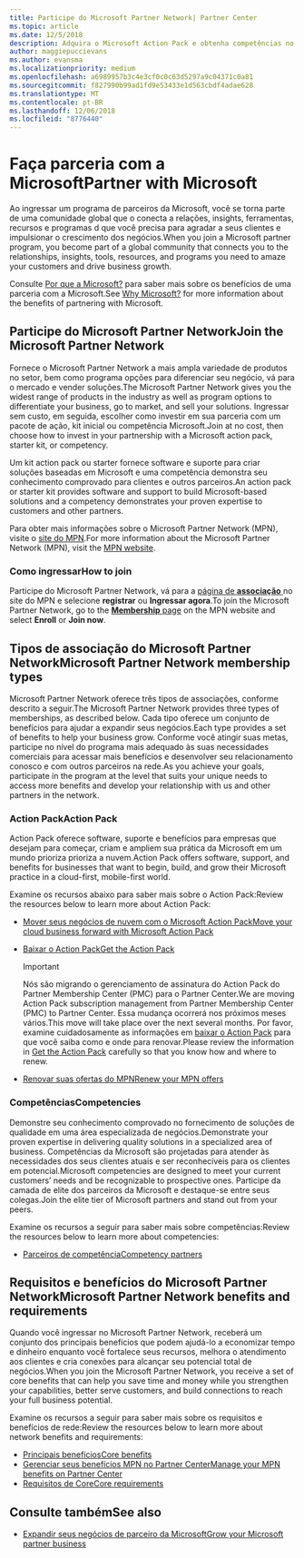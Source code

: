 ```yaml
---
title: Participe do Microsoft Partner Network| Partner Center
ms.topic: article
ms.date: 12/5/2018
description: Adquira o Microsoft Action Pack e obtenha competências no Partner Center
author: maggiepuccievans
ms.author: evansma
ms.localizationpriority: medium
ms.openlocfilehash: a6989957b3c4e3cf0c0c63d5297a9c04371c0a81
ms.sourcegitcommit: f827990b99ad1fd9e53433e1d563cbdf4adae628
ms.translationtype: MT
ms.contentlocale: pt-BR
ms.lasthandoff: 12/06/2018
ms.locfileid: "8776440"
---
```

<!-- Note from Maggie on Dec 5, 2018: I can no longer tell what purpose this article serves. I'm going to redirect it to the mpn-overview.md topic and move the relevant information there. In the interim, I've copied and pasted the content from the MPN overview topic into this one in case anyone out there has it bookmarked.
-->

# <a name="partner-with-microsoft"></a><span data-ttu-id="c2038-103">Faça parceria com a Microsoft</span><span class="sxs-lookup"><span data-stu-id="c2038-103">Partner with Microsoft</span></span>

<span data-ttu-id="c2038-104">Ao ingressar um programa de parceiros da Microsoft, você se torna parte de uma comunidade global que o conecta a relações, insights, ferramentas, recursos e programas d que você precisa para agradar a seus clientes e impulsionar o crescimento dos negócios.</span><span class="sxs-lookup"><span data-stu-id="c2038-104">When you join a Microsoft partner program, you become part of a global community that connects you to the relationships, insights, tools, resources, and programs you need to amaze your customers and drive business growth.</span></span>

<span data-ttu-id="c2038-105">Consulte [Por que a Microsoft?](https://partner.microsoft.com/business-opportunities/why-microsoft) para saber mais sobre os benefícios de uma parceria com a Microsoft.</span><span class="sxs-lookup"><span data-stu-id="c2038-105">See [Why Microsoft?](https://partner.microsoft.com/business-opportunities/why-microsoft) for more information about the benefits of partnering with Microsoft.</span></span> 

## <a name="join-the-microsoft-partner-network"></a><span data-ttu-id="c2038-106">Participe do Microsoft Partner Network</span><span class="sxs-lookup"><span data-stu-id="c2038-106">Join the Microsoft Partner Network</span></span>

<!-- 12/5/18 The content below was copied and pasted directly from the Membership page of the MPN site (https://partner.microsoft.com/en-us/membership)-->

<span data-ttu-id="c2038-107">Fornece o Microsoft Partner Network a mais ampla variedade de produtos no setor, bem como programa opções para diferenciar seu negócio, vá para o mercado e vender soluções.</span><span class="sxs-lookup"><span data-stu-id="c2038-107">The Microsoft Partner Network gives you the widest range of products in the industry as well as program options to differentiate your business, go to market, and sell your solutions.</span></span> <span data-ttu-id="c2038-108">Ingressar sem custo, em seguida, escolher como investir em sua parceria com um pacote de ação, kit inicial ou competência Microsoft.</span><span class="sxs-lookup"><span data-stu-id="c2038-108">Join at no cost, then choose how to invest in your partnership with a Microsoft action pack, starter kit, or competency.</span></span>

<span data-ttu-id="c2038-109">Um kit action pack ou starter fornece software e suporte para criar soluções baseadas em Microsoft e uma competência demonstra seu conhecimento comprovado para clientes e outros parceiros.</span><span class="sxs-lookup"><span data-stu-id="c2038-109">An action pack or starter kit provides software and support to build Microsoft-based solutions and a competency demonstrates your proven expertise to customers and other partners.</span></span>

<span data-ttu-id="c2038-110">Para obter mais informações sobre o Microsoft Partner Network (MPN), visite o [site do MPN](https://partner.microsoft.com/commercial).</span><span class="sxs-lookup"><span data-stu-id="c2038-110">For more information about the Microsoft Partner Network (MPN), visit the [MPN website](https://partner.microsoft.com/commercial).</span></span>

### <a name="how-to-join"></a><span data-ttu-id="c2038-111">Como ingressar</span><span class="sxs-lookup"><span data-stu-id="c2038-111">How to join</span></span>

<span data-ttu-id="c2038-112">Participe do Microsoft Partner Network, vá para a [página de **associação** ](https://partner.microsoft.com/membership) no site do MPN e selecione **registrar** ou **Ingressar agora**.</span><span class="sxs-lookup"><span data-stu-id="c2038-112">To join the Microsoft Partner Network, go to the [**Membership** page](https://partner.microsoft.com/membership) on the MPN website and select **Enroll** or **Join now**.</span></span>

## <a name="microsoft-partner-network-membership-types"></a><span data-ttu-id="c2038-113">Tipos de associação do Microsoft Partner Network</span><span class="sxs-lookup"><span data-stu-id="c2038-113">Microsoft Partner Network membership types</span></span>

<!-- 12/5/18 The content below was copied and pasted directly from the Membership pages of the MPN site (https://partner.microsoft.com/en-us/membership)-->

<span data-ttu-id="c2038-114">Microsoft Partner Network oferece três tipos de associações, conforme descrito a seguir.</span><span class="sxs-lookup"><span data-stu-id="c2038-114">The Microsoft Partner Network provides three types of memberships, as described below.</span></span> <span data-ttu-id="c2038-115">Cada tipo oferece um conjunto de benefícios para ajudar a expandir seus negócios.</span><span class="sxs-lookup"><span data-stu-id="c2038-115">Each type provides a set of benefits to help your business grow.</span></span> <span data-ttu-id="c2038-116">Conforme você atingir suas metas, participe no nível do programa mais adequado às suas necessidades comerciais para acessar mais benefícios e desenvolver seu relacionamento conosco e com outros parceiros na rede.</span><span class="sxs-lookup"><span data-stu-id="c2038-116">As you achieve your goals, participate in the program at the level that suits your unique needs to access more benefits and develop your relationship with us and other partners in the network.</span></span>

### <a name="action-pack"></a><span data-ttu-id="c2038-117">Action Pack</span><span class="sxs-lookup"><span data-stu-id="c2038-117">Action Pack</span></span>

<span data-ttu-id="c2038-118">Action Pack oferece software, suporte e benefícios para empresas que desejam para começar, criam e ampliem sua prática da Microsoft em um mundo prioriza prioriza a nuvem.</span><span class="sxs-lookup"><span data-stu-id="c2038-118">Action Pack offers software, support, and benefits for businesses that want to begin, build, and grow their Microsoft practice in a cloud-first, mobile-first world.</span></span> 

<span data-ttu-id="c2038-119">Examine os recursos abaixo para saber mais sobre o Action Pack:</span><span class="sxs-lookup"><span data-stu-id="c2038-119">Review the resources below to learn more about Action Pack:</span></span>

- [<span data-ttu-id="c2038-120">Mover seus negócios de nuvem com o Microsoft Action Pack</span><span class="sxs-lookup"><span data-stu-id="c2038-120">Move your cloud business forward with Microsoft Action Pack</span></span>](https://partner.microsoft.com/membership/action-pack)
- [<span data-ttu-id="c2038-121">Baixar o Action Pack</span><span class="sxs-lookup"><span data-stu-id="c2038-121">Get the Action Pack</span></span>](mpn-get-action-pack.md)
  
    >[!IMPORTANT]
    ><span data-ttu-id="c2038-122">Nós são migrando o gerenciamento de assinatura do Action Pack do Partner Membership Center (PMC) para o Partner Center.</span><span class="sxs-lookup"><span data-stu-id="c2038-122">We are moving Action Pack subscription management from Partner Membership Center (PMC) to Partner Center.</span></span> <span data-ttu-id="c2038-123">Essa mudança ocorrerá nos próximos meses vários.</span><span class="sxs-lookup"><span data-stu-id="c2038-123">This move will take place over the next several months.</span></span> <span data-ttu-id="c2038-124">Por favor, examine cuidadosamente as informações em [baixar o Action Pack](mpn-get-action-pack.md) para que você saiba como e onde para renovar.</span><span class="sxs-lookup"><span data-stu-id="c2038-124">Please review the information in [Get the Action Pack](mpn-get-action-pack.md) carefully so that you know how and where to renew.</span></span>  

- [<span data-ttu-id="c2038-125">Renovar suas ofertas do MPN</span><span class="sxs-lookup"><span data-stu-id="c2038-125">Renew your MPN offers</span></span>](renew-mpn-offers.md)

### <a name="competencies"></a><span data-ttu-id="c2038-126">Competências</span><span class="sxs-lookup"><span data-stu-id="c2038-126">Competencies</span></span>

<span data-ttu-id="c2038-127">Demonstre seu conhecimento comprovado no fornecimento de soluções de qualidade em uma área especializada de negócios.</span><span class="sxs-lookup"><span data-stu-id="c2038-127">Demonstrate your proven expertise in delivering quality solutions in a specialized area of business.</span></span> <span data-ttu-id="c2038-128">Competências da Microsoft são projetadas para atender às necessidades dos seus clientes atuais e ser reconhecíveis para os clientes em potencial.</span><span class="sxs-lookup"><span data-stu-id="c2038-128">Microsoft competencies are designed to meet your current customers’ needs and be recognizable to prospective ones.</span></span> <span data-ttu-id="c2038-129">Participe da camada de elite dos parceiros da Microsoft e destaque-se entre seus colegas.</span><span class="sxs-lookup"><span data-stu-id="c2038-129">Join the elite tier of Microsoft partners and stand out from your peers.</span></span>

<span data-ttu-id="c2038-130">Examine os recursos a seguir para saber mais sobre competências:</span><span class="sxs-lookup"><span data-stu-id="c2038-130">Review the resources below to learn more about competencies:</span></span>

- [<span data-ttu-id="c2038-131">Parceiros de competência</span><span class="sxs-lookup"><span data-stu-id="c2038-131">Competency partners</span></span>](https://partner.microsoft.com/membership/competencies)

## <a name="microsoft-partner-network-benefits-and-requirements"></a><span data-ttu-id="c2038-132">Requisitos e benefícios do Microsoft Partner Network</span><span class="sxs-lookup"><span data-stu-id="c2038-132">Microsoft Partner Network benefits and requirements</span></span>

<span data-ttu-id="c2038-133">Quando você ingressar no Microsoft Partner Network, receberá um conjunto dos principais benefícios que podem ajudá-lo a economizar tempo e dinheiro enquanto você fortalece seus recursos, melhora o atendimento aos clientes e cria conexões para alcançar seu potencial total de negócios.</span><span class="sxs-lookup"><span data-stu-id="c2038-133">When you join the Microsoft Partner Network, you receive a set of core benefits that can help you save time and money while you strengthen your capabilities, better serve customers, and build connections to reach your full business potential.</span></span>

<span data-ttu-id="c2038-134">Examine os recursos a seguir para saber mais sobre os requisitos e benefícios de rede:</span><span class="sxs-lookup"><span data-stu-id="c2038-134">Review the resources below to learn more about network benefits and requirements:</span></span>

- [<span data-ttu-id="c2038-135">Principais benefícios</span><span class="sxs-lookup"><span data-stu-id="c2038-135">Core benefits</span></span>](https://partner.microsoft.com/en-us/membership/core-benefits#simple-tab-content-1)
- [<span data-ttu-id="c2038-136">Gerenciar seus benefícios MPN no Partner Center</span><span class="sxs-lookup"><span data-stu-id="c2038-136">Manage your MPN benefits on Partner Center</span></span>](manage-your-partner-network-benefits.md)
- [<span data-ttu-id="c2038-137">Requisitos de Core</span><span class="sxs-lookup"><span data-stu-id="c2038-137">Core requirements</span></span>](https://partner.microsoft.com/en-us/membership/core-benefits#simple-tab-content-2)

## <a name="see-also"></a><span data-ttu-id="c2038-138">Consulte também</span><span class="sxs-lookup"><span data-stu-id="c2038-138">See also</span></span>
- [<span data-ttu-id="c2038-139">Expandir seus negócios de parceiro da Microsoft</span><span class="sxs-lookup"><span data-stu-id="c2038-139">Grow your Microsoft partner business</span></span>](grow-your-business.md)
